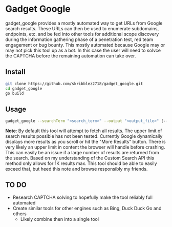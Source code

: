 # Gadget Google
gadget_google provides a mostly automated way to get URLs from Google search results. These URLs can then be used to enumerate subdomains, endpoints, etc. and be fed into other tools for additional scope discovery during the information gathering phase of a penetration test, red team engagement or bug bounty. This mostly automated because Google may or may not pick this tool up as a bot. In this case the user will need to solvce the CAPTCHA before the remaining automation can take over.

##  Install
```sh
git clone https://github.com/skribblez2718/gadget_google.git
cd gadget_google
go build
```

## Usage
```sh
gadget_google --searchTerm "<search_term>" --output "<output_file>" [--maxPages <int>]
```

**Note**: By default this tool will attempt to fetch all results. The upper limit of search results possible has not been tested. Currently Google dynamically displays more results as you scroll or hit the "More Results" button. There is very likely an upper limit in content the browser will handle before crashing. This can easily be an issue if a large number of results are returned from the search. Based on my understanding of the Custom Search API this method only allows for 1K results max. This tool should be able to easily exceed that, but heed this note and browse responsibly my friends. 

## TO DO
- Research CAPTCHA solving to hopefully make the tool reliably full automated
- Create similar tools for other engines such as Bing, Duck Duck Go and others
    - Likely combine then into a single tool
